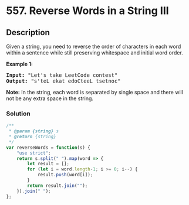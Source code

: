 # 557. Reverse Words in a String III

## Description

Given a string, you need to reverse the order of characters in each word within a sentence while still preserving whitespace and initial word order.

**Example 1:**
<pre>
<b>Input:</b> "Let's take LeetCode contest"
<b>Output:</b> "s'teL ekat edoCteeL tsetnoc"
</pre>

**Note:** In the string, each word is separated by single space and there will not be any extra space in the string.

### Solution
```javascript
/**
 * @param {string} s
 * @return {string}
 */
var reverseWords = function(s) {
    "use strict";
    return s.split(" ").map(word => {
        let result = [];
        for (let i = word.length-1; i >= 0; i--) {
            result.push(word[i]);
        }
        return result.join("");
    }).join(" ");
};
```
